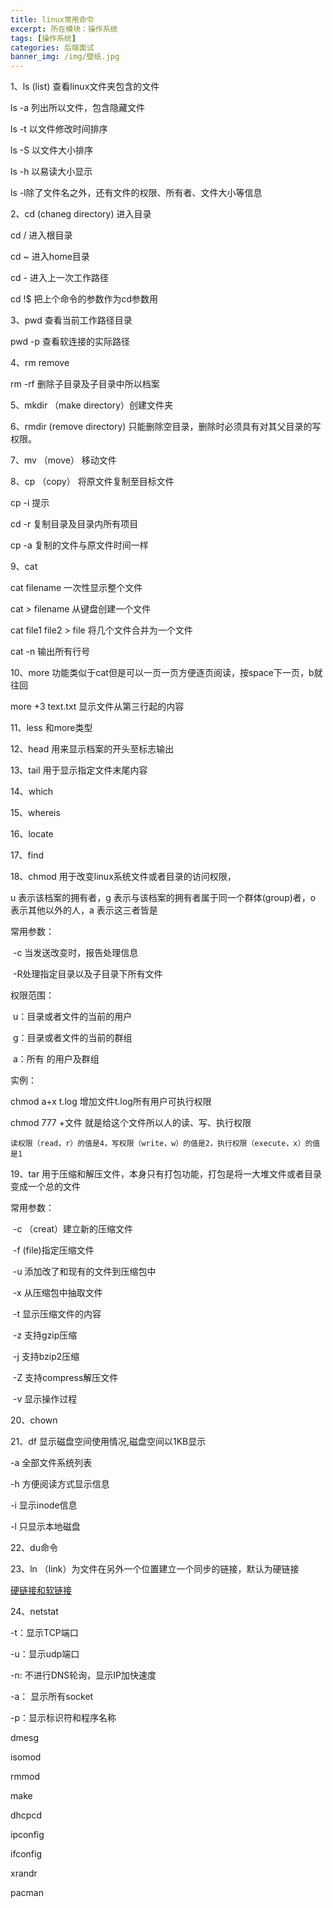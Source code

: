 ```yaml
---
title: linux常用命令
excerpt: 所在模块：操作系统
tags: [操作系统]
categories: 后端面试
banner_img: /img/壁纸.jpg
---
```


1、ls (list) 查看linux文件夹包含的文件

ls -a 列出所以文件，包含隐藏文件

ls -t 以文件修改时间排序

ls -S 以文件大小排序

ls -h 以易读大小显示

ls -l除了文件名之外，还有文件的权限、所有者、文件大小等信息

2、cd (chaneg directory) 进入目录

cd   / 	进入根目录

cd ~ 	进入home目录

cd - 	进入上一次工作路径

cd 	!$ 把上个命令的参数作为cd参数用

3、pwd 	查看当前工作路径目录

pwd	-p	查看软连接的实际路径

4、rm	remove

rm	-rf	删除子目录及子目录中所以档案

5、mkdir	（make directory）创建文件夹

6、rmdir	(remove directory) 只能删除空目录，删除时必须具有对其父目录的写权限。

7、mv	（move）	移动文件

8、cp	（copy）  将原文件复制至目标文件

cp -i	提示

cd -r	复制目录及目录内所有项目

cp	-a	复制的文件与原文件时间一样

9、cat	

cat  filename	一次性显示整个文件

cat	>	filename	从键盘创建一个文件

cat	file1	file2	>	file	将几个文件合并为一个文件

cat	-n	输出所有行号

10、more	功能类似于cat但是可以一页一页方便逐页阅读，按space下一页，b就往回

more	+3	text.txt	显示文件从第三行起的内容

11、less	和more类型

12、head	用来显示档案的开头至标志输出

13、tail	用于显示指定文件末尾内容

14、which	

15、whereis

16、locate

17、find

18、chmod	用于改变linux系统文件或者目录的访问权限，

u 表示该档案的拥有者，g 表示与该档案的拥有者属于同一个群体(group)者，o 表示其他以外的人，a 表示这三者皆是

常用参数：

​	-c 当发送改变时，报告处理信息

​	-R处理指定目录以及子目录下所有文件

权限范围：

​	u：目录或者文件的当前的用户

​	g：目录或者文件的当前的群组

​	a：所有 的用户及群组

实例：

chmod	a+x	t.log	增加文件t.log所有用户可执行权限

chmod 777 +文件 就是给这个文件所以人的读、写、执行权限

```
读权限（read，r）的值是4，写权限（write，w）的值是2，执行权限（execute，x）的值是1
```

19、tar	用于压缩和解压文件，本身只有打包功能，打包是将一大堆文件或者目录变成一个总的文件

常用参数：

​	-c	（creat）建立新的压缩文件

​	-f	(file)指定压缩文件

​	-u 添加改了和现有的文件到压缩包中

​	-x	从压缩包中抽取文件

​	-t	显示压缩文件的内容

​	-z	支持gzip压缩

​	-j	支持bzip2压缩

​	-Z	支持compress解压文件

​	-v	显示操作过程

20、chown

21、df	显示磁盘空间使用情况,磁盘空间以1KB显示

-a	全部文件系统列表

-h	方便阅读方式显示信息

-i	显示inode信息

-l	只显示本地磁盘

22、du命令

23、ln	（link）为文件在另外一个位置建立一个同步的链接，默认为硬链接

[硬链接和软链接](http://sjy.xn--6qq986b3xl/2022/01/21/%E5%90%8E%E5%8F%B0%E9%9D%A2%E8%AF%95%E5%87%86%E5%A4%87/%E6%93%8D%E4%BD%9C%E7%B3%BB%E7%BB%9F/linux%E7%A1%AC%E8%BF%9E%E6%8E%A5%E5%92%8C%E8%BD%AF%E8%BF%9E%E6%8E%A5/)

24、netstat

-t：显示TCP端口

-u：显示udp端口

-n:  不进行DNS轮询，显示IP加快速度

-a： 显示所有socket

-p：显示标识符和程序名称

dmesg

isomod

rmmod

make

dhcpcd

ipconfig

ifconfig

xrandr

pacman